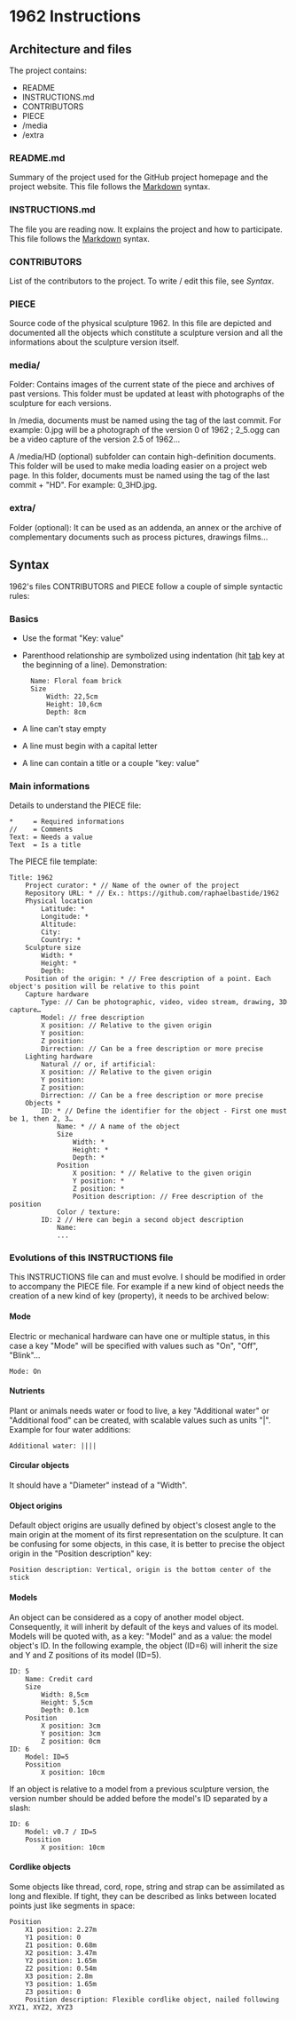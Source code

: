 # 1962 Instructions

## Architecture and files

The project contains:

- README
- INSTRUCTIONS.md
- CONTRIBUTORS
- PIECE
- /media
- /extra

### README.md

Summary of the project used for the GitHub project homepage and the project website. This file follows the [Markdown](http://en.wikipedia.org/wiki/Markdown) syntax.

### INSTRUCTIONS.md

The file you are reading now. It explains the project and how to participate. This file follows the [Markdown](http://daringfireball.net/projects/markdown/syntax) syntax.

### CONTRIBUTORS

List of the contributors to the project. To write / edit this file, see *Syntax*.

### PIECE

Source code of the physical sculpture 1962. In this file are depicted and documented all the objects which constitute a sculpture version and all the informations about the sculpture version itself.

### media/

Folder: Contains images of the current state of the piece and archives of past versions. This folder must be updated at least with photographs of the sculpture for each versions.

In /media, documents must be named using the tag of the last commit. For example: 0.jpg will be a photograph of the version 0 of 1962 ; 2_5.ogg can be a video capture of the version 2.5 of 1962…

A /media/HD (optional) subfolder can contain high-definition documents. This folder will be used to make media loading easier on a project web page. In this folder, documents must be named using the tag of the last commit + "HD". For example: 0_3HD.jpg.

### extra/

Folder (optional): It can be used as an addenda, an annex or the archive of complementary documents such as process pictures, drawings films…

## Syntax

1962's files CONTRIBUTORS and PIECE follow a couple of simple syntactic rules:

### Basics

- Use the format "Key: value"
- Parenthood relationship are symbolized using indentation (hit [tab](http://en.wikipedia.org/wiki/Tab_character) key at the beginning of a line). Demonstration:

        Name: Floral foam brick
        Size
            Width: 22,5cm
            Height: 10,6cm
            Depth: 8cm

- A line can't stay empty
- A line must begin with a capital letter
- A line can contain a title or a couple "key: value"

### Main informations

Details to understand the PIECE file:

    *     = Required informations
    //    = Comments
    Text: = Needs a value
    Text  = Is a title

The PIECE file template:

    Title: 1962
        Project curator: * // Name of the owner of the project
        Repository URL: * // Ex.: https://github.com/raphaelbastide/1962
        Physical location
            Latitude: *
            Longitude: *
            Altitude:
            City:
            Country: *
        Sculpture size 
            Width: *
            Height: *
            Depth:
        Position of the origin: * // Free description of a point. Each object's position will be relative to this point
        Capture hardware
            Type: // Can be photographic, video, video stream, drawing, 3D capture…
            Model: // free description
            X position: // Relative to the given origin
            Y position:
            Z position:
            Dirrection: // Can be a free description or more precise
        Lighting hardware
            Natural // or, if artificial:
            X position: // Relative to the given origin
            Y position:
            Z position:
            Dirrection: // Can be a free description or more precise
        Objects *
            ID: * // Define the identifier for the object - First one must be 1, then 2, 3…
                Name: * // A name of the object
                Size
                    Width: *
                    Height: *
                    Depth: *
                Position
                    X position: * // Relative to the given origin
                    Y position: *
                    Z position: *
                    Position description: // Free description of the position
                Color / texture:
            ID: 2 // Here can begin a second object description
                Name: 
                ...
                
### Evolutions of this INSTRUCTIONS file

This INSTRUCTIONS file can and must evolve. I should be modified in order to accompany the PIECE file. For example if a new kind of object needs the creation of a new kind of key (property), it needs to be archived below:

#### Mode

Electric or mechanical hardware can have one or multiple status, in this case a key "Mode" will be specified with values such as "On", "Off", "Blink"…

    Mode: On

#### Nutrients

Plant or animals needs water or food to live, a key "Additional water" or "Additional food" can be created, with scalable values such as units "|". Example for four water additions:

    Additional water: ||||

#### Circular objects

It should have a "Diameter" instead of a "Width".

#### Object origins

Default object origins are usually defined by object's closest angle to the main origin at the moment of its first representation on the sculpture. It can be confusing for some objects, in this case, it is better to precise the object origin in the "Position description" key:

    Position description: Vertical, origin is the bottom center of the stick

#### Models

An object can be considered as a copy of another model object. Consequently, it will inherit by default of the keys and values of its model. Models will be quoted with, as a key: "Model" and as a value: the model object's ID. In the following example, the object (ID=6) will inherit the size and Y and Z positions of its model (ID=5).

    ID: 5
        Name: Credit card
        Size
            Width: 8,5cm
            Height: 5,5cm
            Depth: 0.1cm
        Position
            X position: 3cm
            Y position: 3cm
            Z position: 0cm
    ID: 6
        Model: ID=5
        Possition
            X position: 10cm

If an object is relative to a model from a previous sculpture version, the version number should be added before the model's ID separated by a slash:

    ID: 6
        Model: v0.7 / ID=5
        Possition
            X position: 10cm

#### Cordlike objects

Some objects like thread, cord, rope, string and strap can be assimilated as long and flexible. If tight, they can be described as links between located points just like segments in space:

    Position
        X1 position: 2.27m
        Y1 position: 0
        Z1 position: 0.68m
        X2 position: 3.47m
        Y2 position: 1.65m
        Z2 position: 0.54m
        X3 position: 2.8m
        Y3 position: 1.65m
        Z3 position: 0
        Position description: Flexible cordlike object, nailed following XYZ1, XYZ2, XYZ3
